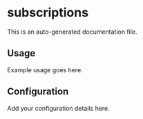 # subscriptions

This is an auto-generated documentation file.

## Usage

Example usage goes here.

## Configuration

Add your configuration details here.